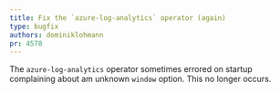 ```yaml
---
title: Fix the `azure-log-analytics` operator (again)
type: bugfix
authors: dominiklohmann
pr: 4578
---
```


The `azure-log-analytics` operator sometimes errored on startup complaining
about am unknown `window` option. This no longer occurs.
